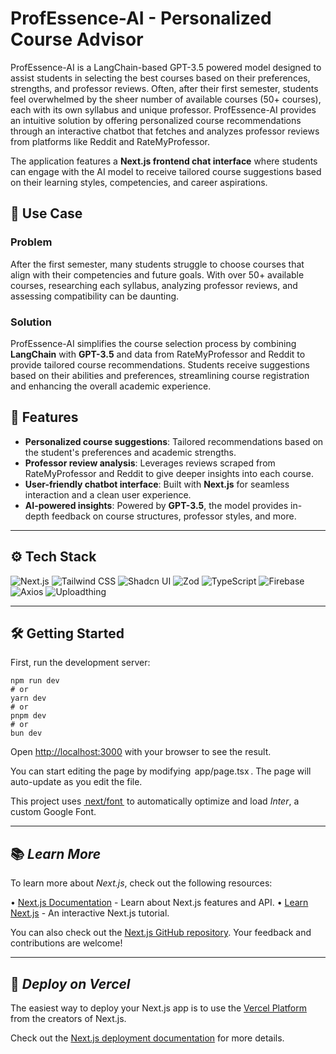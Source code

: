# ProfEssence-AI - Personalized Course Advisor

ProfEssence-AI is a LangChain-based GPT-3.5 powered model designed to assist students in selecting the best courses based on their preferences, strengths, and professor reviews. Often, after their first semester, students feel overwhelmed by the sheer number of available courses (50+ courses), each with its own syllabus and unique professor. ProfEssence-AI provides an intuitive solution by offering personalized course recommendations through an interactive chatbot that fetches and analyzes professor reviews from platforms like Reddit and RateMyProfessor.

The application features a **Next.js frontend chat interface** where students can engage with the AI model to receive tailored course suggestions based on their learning styles, competencies, and career aspirations.

## 🚀 Use Case

### Problem
After the first semester, many students struggle to choose courses that align with their competencies and future goals. With over 50+ available courses, researching each syllabus, analyzing professor reviews, and assessing compatibility can be daunting.

### Solution
ProfEssence-AI simplifies the course selection process by combining **LangChain** with **GPT-3.5** and data from RateMyProfessor and Reddit to provide tailored course recommendations. Students receive suggestions based on their abilities and preferences, streamlining course registration and enhancing the overall academic experience.

## 🎯 Features
- **Personalized course suggestions**: Tailored recommendations based on the student's preferences and academic strengths.
- **Professor review analysis**: Leverages reviews scraped from RateMyProfessor and Reddit to give deeper insights into each course.
- **User-friendly chatbot interface**: Built with **Next.js** for seamless interaction and a clean user experience.
- **AI-powered insights**: Powered by **GPT-3.5**, the model provides in-depth feedback on course structures, professor styles, and more.

---

## ⚙️ Tech Stack

![Next.js](https://img.shields.io/badge/-Next_JS-black?style=for-the-badge&logo=nextdotjs&logoColor=white&color=000000)
![Tailwind CSS](https://img.shields.io/badge/-Tailwind_CSS-black?style=for-the-badge&logo=tailwindcss&logoColor=white&color=06B6D4)
![Shadcn UI](https://img.shields.io/badge/-Shadcn_UI-black?style=for-the-badge&logo=shadcnui&logoColor=white&color=000000)
![Zod](https://img.shields.io/badge/-Zod-black?style=for-the-badge&logo=zod&logoColor=white&color=3E67B1)
![TypeScript](https://img.shields.io/badge/-Typescript-black?style=for-the-badge&logo=typescript&logoColor=white&color=3178C6)
![Firebase](https://img.shields.io/badge/Firebase-039BE5?style=for-the-badge&logo=Firebase&logoColor=white)
![Axios](https://img.shields.io/badge/Axios-purple?style=for-the-badge&logo=axios&logoColor=white)
![Uploadthing](https://img.shields.io/badge/Uploadthing-red?style=for-the-badge&logoColor=white)

---

## 🛠️ Getting Started

First, run the development server:

```
npm run dev
# or
yarn dev
# or
pnpm dev
# or
bun dev
```

Open [http://localhost:3000](http://localhost:3000) with your browser to see the result.

You can start editing the page by modifying ⁠ app/page.tsx ⁠. The page will auto-update as you edit the file.

This project uses [⁠ next/font ⁠](https://nextjs.org/docs/basic-features/font-optimization) to automatically optimize and load *Inter*, a custom Google Font.

---

## 📚 *Learn More*

To learn more about *Next.js*, check out the following resources:

•⁠  ⁠[Next.js Documentation](https://nextjs.org/docs) - Learn about Next.js features and API.
•⁠  ⁠[Learn Next.js](https://nextjs.org/learn) - An interactive Next.js tutorial.

You can also check out the [Next.js GitHub repository](https://github.com/vercel/next.js/). Your feedback and contributions are welcome!

---

## 🚀 *Deploy on Vercel*

The easiest way to deploy your Next.js app is to use the [Vercel Platform](https://vercel.com/new?utm_medium=default-template&filter=next.js&utm_source=create-next-app&utm_campaign=create-next-app-readme) from the creators of Next.js.

Check out the [Next.js deployment documentation](https://nextjs.org/docs/deployment) for more details.
